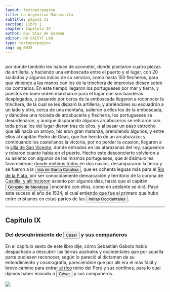 ```yaml
---
layout: textoporpagina
title: La Argentina Manuscrita
subtitle: página 31
section: Libro I
chapter: Capítulo IX
author: Rui Díaz de Guzmán
editor: HD CAICYT LAB
type: textoporpagina
img: pg_0035
---
```

<div class="row">
    <div class="column">
<p>por donde también les habían de acometer, donde plantaron cuatro piezas de artillería, y haciendo una emboscada entre el puerto y el lugar, con 20 soldados y algunos indios de su servicio, como hasta 150 flecheros, para que viniendo a las manos con los de la trinchera de improviso diesen sobre los contrarios. En este tiempo llegaron los portugueses por mar y tierra, y puestos en buen orden marcharon para el lugar con sus banderas desplegadas, y pasando por cerca de la emboscada llegaron a reconocer la trinchera, de la cual se les disparó la artillería, y abriéndoles su escuadrón a un lado y otro, cerca de una montaña, salieron a ellos los de la emboscada, y dándoles una rociada de arcabucería y flechería, los portugueses se desordenaron, y aunque disparando algunos arcabuceros se retiraron con toda prisa: los del lugar dieron tras de ellos, y al pasar un paso estrecho que allí hacia un arroyo, hicieron gran matanza, prendiendo algunos, y entre ellos al capitán Pedro de Goas, que fue herido de un arcabuzazo; y continuando los castellanos la victoria, por no perder la ocasión, llegaron a la <a href="https://recogito.pelagios.org/document/wzqxhk0h3vpikm/part/1/edit#c4e35498-3947-4143-bbfb-c683ce0903c3" target="_blank">villa de San Vicente</a>, donde entrados en las atarazanas del rey, saquearon y robaron cuanto había en el puerto. Hecho este desconcierto volvieron a su asiento con algunos de los mismos portugueses, que al disimulo les favorecieron; donde metidos todos en dos navíos, desampararon la tierra y se fueron a la <a href="https://recogito.pelagios.org/document/wzqxhk0h3vpikm/part/1/edit#77fa07d5-ca98-4fe6-84d1-93bc1ce558fd" target="_blank"><button class="balloon" data-balloon-pos="up" data-balloon-length="large" data-balloon="Es la isla que alberga actualmente a la ciudad de Florianópolis, sobre la costa del estado de Santa Catalina. La isla fue bautizada con su nombre moderno por Sebastián Caboto, que realizó allí una larga parada de reabastecimiento de su armada antes de adentrarse a explorar el Río de la Plata.">isla de Santa Catalina</button></a>, que es ochenta leguas más para el <a href="https://recogito.pelagios.org/document/wzqxhk0h3vpikm/part/1/edit#5770207e-49d5-408f-8254-a981c943f767" target="_blank">Río de la Plata</a>, por ser conocidamente demarcación y territorio de la corona de Castilla, y allí hicieron asiento por algunos días, hasta que el capitán <button class="balloon" data-balloon-pos="up" data-balloon-length="large" data-balloon="Gonzalo de Mendoza (m. 1558) fue un destacado capitán de la armada de Pedro de Mendoza y luego de la conqusita del Río de la Plata y Paraguay. Realizó varios viajes desde le puerto de Buenos Aires a la costa de Brasil con la intención de obtener bastimentos y trajo consigo varios náufragos y lenguas instalados en el Brasil. Ya en el Paraguay, fue uno de los primeros capitanes españoles en emparentarse con los caciques carios de las cercanías de Asunción. Ocupó importantes cargos políticos y militares bajo los gobiernos de Domingo de Irala y Álvar Núñez Cabeza de Vaca, actuando como teniente de gobernador y como gobernador interino. Bibliografía: Lafuente Machain, Ricardo, Conquistadores del Río de la Plata, Buenos Aires, Amorrurtu, 1937.">Gonzalo de Mendoza</button> encontró con ellos, como en adelante se dirá. Pasó este suceso el año de 1534, el cual entiendo que fue el primero que hubo entre cristianos en estas partes de las <button class="balloon" data-balloon-pos="up" data-balloon-length="large" data-balloon="Indias Occidentales refiere a las islas del Caribe, Antillas y Bahamas. El nombre fue dado a las posesiones europeas en los nuevos territorios descubiertos desde la llegada de Cristóbal Colón en el siglo XV, quien desconocía que en su viaje había llegado a un Nuevo Mundo, en lugar de a las Indias. Derivando en el título de Rey de las Islas y Tierra Firme del mar Océano que por tradición histórica está vinculado a la monarquía española.">Indias Occidentales</button>.</p><hr><h2>Capítulo IX</h2><h3>Del descubrimiento de <button class="balloon" data-balloon-pos="up" data-balloon-length="large" data-balloon="Francisco César. Caboto autorizó al capitán Francisco César a realizar una expedición por tierra hacia el oeste acompañado por quince hombres. Esta ruta, que según los querandíes con los que entraron en contacto en las inmediaciones de Sancti Spiritus los llevaría a la Sierra de la Plata, había sido desaconsejada por ellos dado que no había fuentes de agua. La expedición de Francisco César habría tenido lugar recién a principios de 1529 y daría origen a la leyenda de la Ciudad de los Césares. Bibliografía: Gandía, Enrique de, Historia crítica de los mitos de la conquista de América, Buenos Aires y Madrid, Juan Roldán y Cía, 1929, pp. 250-253; Guérin, Miguel Alberto, &quot;La organización inicial del espacio rioplatense&quot;, en Tandeter, Enrique (dir.), Nueva Historia Argentina. Tomo 2: La Sociedad Colonial, Buenos Aires, Sudamericana, 2000, pp.p. 28; Tieffemberg, Silvia, &quot;Derroteros y viajes a la ciudad encantada de los Césares. Relatos y constelaciones&quot;, en Anales de Literatura Chilena, vol. 16, núm. 23, 2014, pp. 13-27.">César</button> y sus compañeros</h3><p>En el capítulo sexto de este libro dije, cómo Sebastián Gaboto había despachado a descubrir las tierras australes y occidentales que por aquella parte pudiesen reconocer, según lo pareció al dictamen de su entendimiento y cosmografía, pareciéndole que por allí era el más fácil y breve camino para entrar al rico reino del Perú y sus confines, para lo cual dijimos haber enviado a <button class="balloon" data-balloon-pos="up" data-balloon-length="large" data-balloon="Francisco César. Caboto autorizó al capitán Francisco César a realizar una expedición por tierra hacia el oeste acompañado por quince hombres. Esta ruta, que según los querandíes con los que entraron en contacto en las inmediaciones de Sancti Spiritus los llevaría a la Sierra de la Plata, había sido desaconsejada por ellos dado que no había fuentes de agua. La expedición de Francisco César habría tenido lugar recién a principios de 1529 y daría origen a la leyenda de la Ciudad de los Césares. Bibliografía: Gandía, Enrique de, Historia crítica de los mitos de la conquista de América, Buenos Aires y Madrid, Juan Roldán y Cía, 1929, pp. 250-253; Guérin, Miguel Alberto, &quot;La organización inicial del espacio rioplatense&quot;, en Tandeter, Enrique (dir.), Nueva Historia Argentina. Tomo 2: La Sociedad Colonial, Buenos Aires, Sudamericana, 2000, pp.p. 28; Tieffemberg, Silvia, &quot;Derroteros y viajes a la ciudad encantada de los Césares. Relatos y constelaciones&quot;, en Anales de Literatura Chilena, vol. 16, núm. 23, 2014, pp. 13-27.">César</button> y sus compañeros.</p></div>

<div class="column">
<a href="{{site.baseurl}}/assets/img/argentina_manuscrita/{{page.img}}.jpg"><img src="{{site.baseurl}}/assets/img/argentina_manuscrita/{{page.img}}.jpg"></a>
</div>
</div>